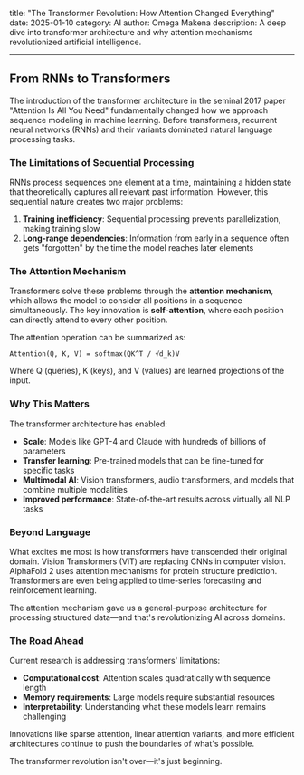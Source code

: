 title: "The Transformer Revolution: How Attention Changed Everything"
date: 2025-01-10
category: AI
author: Omega Makena
description: A deep dive into transformer architecture and why attention mechanisms revolutionized artificial intelligence.

---

## From RNNs to Transformers

The introduction of the transformer architecture in the seminal 2017 paper "Attention Is All You Need" fundamentally changed how we approach sequence modeling in machine learning. Before transformers, recurrent neural networks (RNNs) and their variants dominated natural language processing tasks.

### The Limitations of Sequential Processing

RNNs process sequences one element at a time, maintaining a hidden state that theoretically captures all relevant past information. However, this sequential nature creates two major problems:

1. **Training inefficiency**: Sequential processing prevents parallelization, making training slow
2. **Long-range dependencies**: Information from early in a sequence often gets "forgotten" by the time the model reaches later elements

### The Attention Mechanism

Transformers solve these problems through the **attention mechanism**, which allows the model to consider all positions in a sequence simultaneously. The key innovation is **self-attention**, where each position can directly attend to every other position.

The attention operation can be summarized as:

```
Attention(Q, K, V) = softmax(QK^T / √d_k)V
```

Where Q (queries), K (keys), and V (values) are learned projections of the input.

### Why This Matters

The transformer architecture has enabled:

- **Scale**: Models like GPT-4 and Claude with hundreds of billions of parameters
- **Transfer learning**: Pre-trained models that can be fine-tuned for specific tasks
- **Multimodal AI**: Vision transformers, audio transformers, and models that combine multiple modalities
- **Improved performance**: State-of-the-art results across virtually all NLP tasks

### Beyond Language

What excites me most is how transformers have transcended their original domain. Vision Transformers (ViT) are replacing CNNs in computer vision. AlphaFold 2 uses attention mechanisms for protein structure prediction. Transformers are even being applied to time-series forecasting and reinforcement learning.

The attention mechanism gave us a general-purpose architecture for processing structured data—and that's revolutionizing AI across domains.

### The Road Ahead

Current research is addressing transformers' limitations:

- **Computational cost**: Attention scales quadratically with sequence length
- **Memory requirements**: Large models require substantial resources
- **Interpretability**: Understanding what these models learn remains challenging

Innovations like sparse attention, linear attention variants, and more efficient architectures continue to push the boundaries of what's possible.

The transformer revolution isn't over—it's just beginning.



